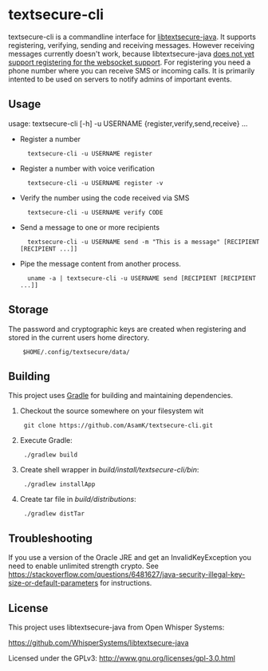 # textsecure-cli

textsecure-cli is a commandline interface for [libtextsecure-java](https://github.com/WhisperSystems/libtextsecure-java). It supports registering, verifying, sending and receiving messages. However receiving messages currently doesn't work, because libtextsecure-java [does not yet support registering for the websocket support](https://github.com/WhisperSystems/libtextsecure-java/pull/5). For registering you need a phone number where you can receive SMS or incoming calls.
It is primarily intented to be used on servers to notify admins of important events.

## Usage

usage: textsecure-cli [-h] -u USERNAME {register,verify,send,receive} ...

* Register a number

        textsecure-cli -u USERNAME register

* Register a number with voice verification

        textsecure-cli -u USERNAME register -v

* Verify the number using the code received via SMS

        textsecure-cli -u USERNAME verify CODE

* Send a message to one or more recipients

        textsecure-cli -u USERNAME send -m "This is a message" [RECIPIENT [RECIPIENT ...]]

* Pipe the message content from another process.

        uname -a | textsecure-cli -u USERNAME send [RECIPIENT [RECIPIENT ...]]

## Storage

The password and cryptographic keys are created when registering and stored in the current users home directory.

        $HOME/.config/textsecure/data/

## Building

This project uses [Gradle](http://gradle.org) for building and maintaining
dependencies.

1. Checkout the source somewhere on your filesystem wit

        git clone https://github.com/AsamK/textsecure-cli.git

2. Execute Gradle:

        ./gradlew build

3. Create shell wrapper in *build/install/textsecure-cli/bin*:

        ./gradlew installApp

4. Create tar file in *build/distributions*:

        ./gradlew distTar

## Troubleshooting
If you use a version of the Oracle JRE and get an InvalidKeyException you need to enable unlimited strength crypto. See https://stackoverflow.com/questions/6481627/java-security-illegal-key-size-or-default-parameters for instructions.

## License

This project uses libtextsecure-java from Open Whisper Systems:

https://github.com/WhisperSystems/libtextsecure-java

Licensed under the GPLv3: http://www.gnu.org/licenses/gpl-3.0.html
